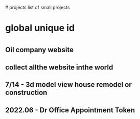 <ol>
# projects
list of small projects

# global unique id
# 
## Oil company website
## collect allthe website inthe world
## 7/14 - 3d model view house remodel or construction
## 2022.06 - Dr Office Appointment Token
## 
</old>

